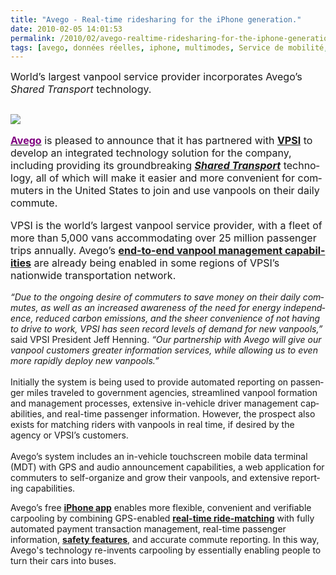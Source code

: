 ```yaml
---
title: "Avego - Real-time ridesharing for the iPhone generation."
date: 2010-02-05 14:01:53
permalink: /2010/02/avego-realtime-ridesharing-for-the-iphone-generation.html
tags: [avego, données réelles, iphone, multimodes, Service de mobilité, TIC]
---
```


<p class="MsoNormal"><span><font size="3">World’s largest vanpool service provider incorporates Avego’s <em>Shared Transport</em> technology. <h2></h2> <p class="justify"><img class="right " src="/wp-content/uploads/sites/6/2010/02/avegorealtimeridesharingfortheiphonegeneration-1.jpg" /> </p><span><font size="3"> <p class="MsoNormal"><span><a href="http://avego.createsend.com/T/ViewEmail/r/A92E48CBBEBA700F/D855A6E4CFCF0F6CF6A1C87C670A6B9F" target="_blank"><span lang="EN-GB"><font color="#800080"><strong>Avego</strong></font></span></a> is pleased to announce that it has partnered with <a href="http://avego.cmail1.com/t/r/l/ujkriy/cijuixy/p"><span lang="EN-GB"><strong>VPSI</strong></span></a> to develop an integrated technology solution for the company, including providing its groundbreaking <a href="http://avego.cmail1.com/t/r/l/ujkriy/cijuixy/x"><em><span lang="EN-GB"><strong>Shared Transport</strong></span></em></a></span><span lang="EN-GB"> technology, all of which will make it easier and more convenient for commuters in the United States to join and use vanpools on their daily commute.</span></p> <p class="MsoNormal"><span lang="EN-GB"></span></p> <p class="MsoNormal"><span>VPSI is the world’s largest vanpool service provider, with a fleet of more than 5,000 vans accommodating over 25 million passenger trips annually. Avego’s <a href="http://avego.cmail1.com/t/r/l/ujkriy/cijuixy/m"><span lang="EN-GB"><strong>end-to-end vanpool management capabilities</strong></span></a> are already being enabled in some regions of VPSI’s nationwide transportation network.</span></p> <p class="MsoNormal"><span></span><span lang="EN-GB"></span></p></font></span></font></span> <p></p> <p></p> </p>  <!--more--> <em><span lang="EN-GB">“Due to the ongoing desire of commuters to save money on their daily commutes, as well as an increased awareness of the need for energy independence, reduced carbon emissions, and the sheer convenience of not having to drive to work, VPSI has seen record levels of demand for new vanpools,”</span></em><span lang="EN-GB"> said VPSI President Jeff Henning. <em>“Our partnership with Avego will give our vanpool customers greater information services, while allowing us to even more rapidly deploy new vanpools.”</em><br /><br />Initially the system is being used to provide automated reporting on passenger miles traveled to government agencies, streamlined vanpool formation and management processes, extensive in-vehicle driver management capabilities, and real-time passenger information. However, the prospect also exists for matching riders with vanpools in real time, if desired by the agency or VPSI’s customers.<br /><br /></span><span></span><span lang="EN-GB">Avego’s system includes an in-vehicle touchscreen mobile data terminal (MDT) with GPS and audio announcement capabilities, a web application for commuters to self-organize and grow their vanpools, and extensive reporting capabilities.</span> <p class="MsoNormal"><span lang="EN-GB"></span></p> <p class="MsoNormal"><span>Avego’s free <a href="http://avego.cmail1.com/t/r/l/ujkriy/cijuixy/g" title="Download the Avego iPhone app!"><span lang="EN-GB"><strong>iPhone app</strong></span></a></span><span> enables more flexible, convenient and verifiable carpooling by combining GPS-enabled <a href="http://avego.cmail1.com/t/r/l/ujkriy/cijuixy/w"><span lang="EN-GB"><strong>real-time ride-matching</strong></span></a></span><span> with fully automated payment transaction management, real-time passenger information, <a href="http://avego.cmail1.com/t/r/l/ujkriy/cijuixy/yd"><span lang="EN-GB"><strong>safety features</strong></span></a></span><span lang="EN-GB">, and accurate commute reporting. In this way, Avego's technology re-invents carpooling by essentially enabling people to turn their cars into buses.</span></p> <p>  </p>
